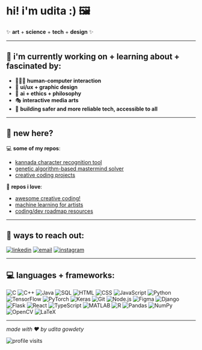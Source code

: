 # hi! i'm udita :) 🖼️ 

✨ **art** + **science** + **tech** + **design** ✨

---

## 🌃 i'm currently working on + learning about + fascinated by:
- 🧑‍🤝‍🧑 **human-computer interaction**
- 🎨 **ui/ux + graphic design** 
- 🧠 **ai + ethics + philosophy**
- 🎭 **interactive media arts**
- 🔐 **building safer and more reliable tech, accessible to all**

---
## 📌 new here?

💻 **some of my repos**:
- [kannada character recognition tool](https://github.com/uditagowdety/kannada-character-recognition)
- [genetic algorithm-based mastermind solver](https://github.com/uditagowdety/mastermind-solver)
- [creative coding projects](https://github.com/uditagowdety/creative-coding-projects)

💖 **repos i love**:
- [awesome creative coding!](https://github.com/terkelg/awesome-creative-coding)
- [machine learning for artists](https://github.com/ml5js/Intro-ML-Arts-IMA-F24)
- [coding/dev roadmap resources](https://github.com/jwasham/coding-interview-university)

---

## 🎯 ways to reach out:
[![linkedin](https://img.shields.io/badge/-linkedin-blue?logo=linkedin&style=for-the-badge)](https://www.linkedin.com/in/uditagowdety)
[![email](https://img.shields.io/badge/-email-red?logo=gmail&style=for-the-badge)](mailto:uditagowdety@gmail.com)
[![instagram](https://img.shields.io/badge/-instagram-purple?logo=instagram&style=for-the-badge)](https://instagram.com/mixed.monet)

---

## 💻 languages + frameworks:

<p align="left">
  <img src="https://img.shields.io/badge/-C-00599C?logo=c&style=for-the-badge&logoColor=white" alt="C">
  <img src="https://img.shields.io/badge/-C++-00599C?logo=cplusplus&style=for-the-badge&logoColor=white" alt="C++">
  <img src="https://img.shields.io/badge/-Java-007396?logo=java&style=for-the-badge&logoColor=white" alt="Java">
  <img src="https://img.shields.io/badge/-SQL-4479A1?logo=postgresql&style=for-the-badge&logoColor=white" alt="SQL">
  <img src="https://img.shields.io/badge/-HTML-E34F26?logo=html5&style=for-the-badge&logoColor=white" alt="HTML">
  <img src="https://img.shields.io/badge/-CSS-1572B6?logo=css3&style=for-the-badge&logoColor=white" alt="CSS">
  <img src="https://img.shields.io/badge/-JavaScript-F7DF1E?logo=javascript&style=for-the-badge&logoColor=black" alt="JavaScript">
  <img src="https://img.shields.io/badge/-Python-3776AB?logo=python&style=for-the-badge&logoColor=white" alt="Python">
  <img src="https://img.shields.io/badge/-TensorFlow-FF6F00?logo=tensorflow&style=for-the-badge&logoColor=white" alt="TensorFlow">
  <img src="https://img.shields.io/badge/-PyTorch-EE4C2C?logo=pytorch&style=for-the-badge&logoColor=white" alt="PyTorch">
  <img src="https://img.shields.io/badge/-Keras-D00000?logo=keras&style=for-the-badge&logoColor=white" alt="Keras">
  <img src="https://img.shields.io/badge/-Git-F05032?logo=git&style=for-the-badge&logoColor=white" alt="Git">
  <img src="https://img.shields.io/badge/-Node.js-339933?logo=nodedotjs&style=for-the-badge&logoColor=white" alt="Node.js">
  <img src="https://img.shields.io/badge/-Figma-F24E1E?logo=figma&style=for-the-badge&logoColor=white" alt="Figma">
  <img src="https://img.shields.io/badge/-Django-092E20?logo=django&style=for-the-badge&logoColor=white" alt="Django">
  <img src="https://img.shields.io/badge/-Flask-000000?logo=flask&style=for-the-badge&logoColor=white" alt="Flask">
  <img src="https://img.shields.io/badge/-React-61DAFB?logo=react&style=for-the-badge&logoColor=black" alt="React">
  <img src="https://img.shields.io/badge/-TypeScript-3178C6?logo=typescript&style=for-the-badge&logoColor=white" alt="TypeScript">
  <img src="https://img.shields.io/badge/-MATLAB-0076A8?logo=mathworks&style=for-the-badge&logoColor=white" alt="MATLAB">
  <img src="https://img.shields.io/badge/-R-276DC3?logo=r&style=for-the-badge&logoColor=white" alt="R">
  <img src="https://img.shields.io/badge/-Pandas-150458?logo=pandas&style=for-the-badge&logoColor=white" alt="Pandas">
  <img src="https://img.shields.io/badge/-NumPy-013243?logo=numpy&style=for-the-badge&logoColor=white" alt="NumPy">
  <img src="https://img.shields.io/badge/-OpenCV-5C3EE8?logo=opencv&style=for-the-badge&logoColor=white" alt="OpenCV">
  <img src="https://img.shields.io/badge/-LaTeX-008080?logo=latex&style=for-the-badge&logoColor=white" alt="LaTeX">
</p>

---

*made with ❤️ by udita gowdety*

![profile visits](https://komarev.com/ghpvc/?username=uditagowdety&color=blue)
